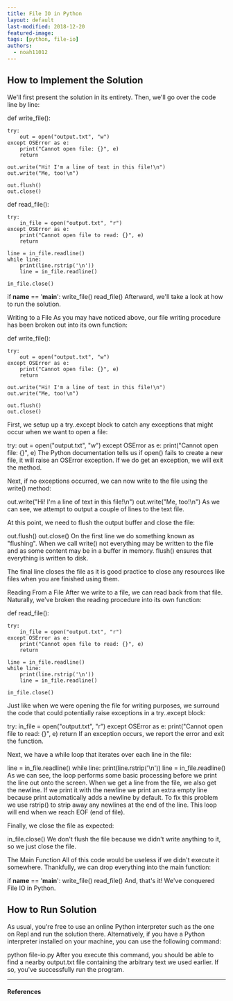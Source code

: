 ```yaml
---
title: File IO in Python
layout: default
last-modified: 2018-12-20
featured-image:
tags: [python, file-io]
authors:
  - noah11012
---
```


## How to Implement the Solution

We'll first present the solution in its entirety. Then, we'll go over the code line by line:

def write_file():

    try:
        out = open("output.txt", "w")
    except OSError as e:
        print("Cannot open file: {}", e)
        return

    out.write("Hi! I'm a line of text in this file!\n")
    out.write("Me, too!\n")

    out.flush()
    out.close()

def read_file():

    try:
        in_file = open("output.txt", "r")
    except OSError as e:
        print("Cannot open file to read: {}", e)
        return

    line = in_file.readline()
    while line:
        print(line.rstrip('\n'))
        line = in_file.readline()

    in_file.close()

if __name__ == '__main__':
    write_file()
    read_file()
Afterward, we'll take a look at how to run the solution.

Writing to a File
As you may have noticed above, our file writing procedure has been broken out into its own function:

def write_file():

    try:
        out = open("output.txt", "w")
    except OSError as e:
        print("Cannot open file: {}", e)
        return

    out.write("Hi! I'm a line of text in this file!\n")
    out.write("Me, too!\n")

    out.flush()
    out.close()
First, we setup up a try..except block to catch any exceptions that might occur when we want to open a file:

try:
    out = open("output.txt", "w")
except OSError as e:
    print("Cannot open file: {}", e)
The Python documentation tells us if open() fails to create a new file, it will raise an OSError exception. If we do get an exception, we will exit the method.

Next, if no exceptions occurred, we can now write to the file using the write() method:

out.write("Hi! I'm a line of text in this file!\n")
out.write("Me, too!\n")
As we can see, we attempt to output a couple of lines to the text file.

At this point, we need to flush the output buffer and close the file:

out.flush()
out.close()
On the first line we do something known as "flushing". When we call write() not everything may be written to the file and as some content may be in a buffer in memory. flush() ensures that everything is written to disk.

The final line closes the file as it is good practice to close any resources like files when you are finished using them.

Reading From a File
After we write to a file, we can read back from that file. Naturally, we've broken the reading procedure into its own function:

def read_file():

    try:
        in_file = open("output.txt", "r")
    except OSError as e:
        print("Cannot open file to read: {}", e)
        return

    line = in_file.readline()
    while line:
        print(line.rstrip('\n'))
        line = in_file.readline()

    in_file.close()
Just like when we were opening the file for writing purposes, we surround the code that could potentially raise exceptions in a try..except block:

try:
    in_file = open("output.txt", "r")
except OSError as e:
    print("Cannot open file to read: {}", e)
    return
If an exception occurs, we report the error and exit the function.

Next, we have a while loop that iterates over each line in the file:

line = in_file.readline()
while line:
    print(line.rstrip('\n'))
    line = in_file.readline()
As we can see, the loop performs some basic processing before we print the line out onto the screen. When we get a line from the file, we also get the newline. If we print it with the newline we print an extra empty line because print automatically adds a newline by default. To fix this problem we use rstrip() to strip away any newlines at the end of the line. This loop will end when we reach EOF (end of file).

Finally, we close the file as expected:

in_file.close()
We don't flush the file because we didn't write anything to it, so we just close the file.

The Main Function
All of this code would be useless if we didn't execute it somewhere. Thankfully, we can drop everything into the main function:

if __name__ == '__main__':
    write_file()
    read_file()
And, that's it! We've conquered File IO in Python.

## How to Run Solution

As usual, you're free to use an online Python interpreter such as the one on Repl and run the solution there. Alternatively, if you have a Python interpreter installed on your machine, you can use the following command:

python file-io.py
After you execute this command, you should be able to find a nearby output.txt file containing the arbitrary text we used earlier. If so, you've successfully run the program.

---

#### References

[^1]: N. Nichols, “File IO in Ruby,” The Renegade Coder, 19-Nov-2018. [Online]. Available: <https://therenegadecoder.com/code/file-io-in-ruby/>. [Accessed: 03-Dec-2018].
